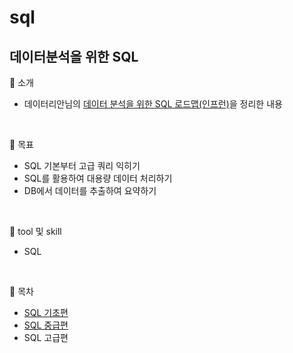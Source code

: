 # sql

## 데이터분석을 위한 SQL

🚩 소개
- 데이터리안님의 [데이터 분석을 위한 SQL 로드맵(인프런)][H]을  정리한 내용

<br>

🚩 목표
- SQL 기본부터 고급 쿼리 익히기
- SQL를 활용하여 대용량 데이터 처리하기
- DB에서 데이터를 추출하여 요약하기 

<br>

🚩 tool 및 skill
- SQL

<br>

🚩 목차
- [SQL 기초편][A]
- [SQL 중급편][B]
- SQL 고급편



[H]: https://www.inflearn.com/roadmaps/400 
[A]: https://github.com/Data-ssung/sql/tree/main/sql_basic
[B]: https://github.com/Data-ssung/sql/tree/main/sql_Intermediate